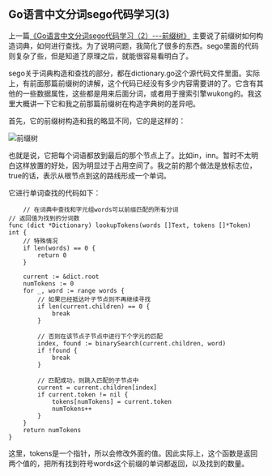 ## Go语言中文分词sego代码学习(3)

上一篇[《Go语言中文分词sego代码学习（2）---前缀树》](http://www.shahuwang.com/2013/08/23/go%E8%AF%AD%E8%A8%80%E4%B8%AD%E6%96%87%E5%88%86%E8%AF%8Dsego%E4%BB%A3%E7%A0%81%E5%AD%A6%E4%B9%A0%EF%BC%882%EF%BC%89-%E5%89%8D%E7%BC%80%E6%A0%91.html) 主要说了前缀树如何构造词典，如何进行查找。为了说明问题，我简化了很多的东西。sego里面的代码则复杂了些，但是知道了原理之后，就能很容易看明白了。

sego关于词典构造和查找的部分，都在dictionary.go这个源代码文件里面。实际上，有前面那篇前缀树的讲解，这个代码已经没有多少内容需要讲的了。它含有其他的一些数据属性，这些都是用来后面分词，或者用于搜索引擎wukong的。我这里大概讲一下它和我之前那篇前缀树在构造字典树的差异吧。

首先，它的前缀树构造和我的略显不同，它的是这样的：  

![前缀树](http://p.blog.csdn.net/images/p_blog_csdn_net/jia_xiaoxin/EntryImages/20080911/%E6%9C%AA%E5%91%BD%E5%90%8D.JPG)

也就是说，它把每个词语都放到最后的那个节点上了。比如in，inn。暂时不太明白这样放置的好处，因为明显过于占用空间了。我之前的那个做法是放标志位，true的话，表示从根节点到这的路线形成一个单词。

它进行单词查找的代码如下：  

        // 在词典中查找和字元组words可以前缀匹配的所有分词
    // 返回值为找到的分词数
    func (dict *Dictionary) lookupTokens(words []Text, tokens []*Token) int {
    	// 特殊情况
    	if len(words) == 0 {
    		return 0
    	}
    
    	current := &dict.root
    	numTokens := 0
    	for _, word := range words {
    		// 如果已经抵达叶子节点则不再继续寻找
    		if len(current.children) == 0 {
    			break
    		}
    
    		// 否则在该节点子节点中进行下个字元的匹配
    		index, found := binarySearch(current.children, word)
    		if !found {
    			break
    		}
    
    		// 匹配成功，则跳入匹配的子节点中
    		current = current.children[index]
    		if current.token != nil {
    			tokens[numTokens] = current.token
    			numTokens++
    		}
    	}
    	return numTokens
    }
 

 这里，tokens是一个指针，所以会修改外面的值。因此实际上，这个函数是返回两个值的，把所有找到符号words这个前缀的单词都返回，以及找到的数量。  